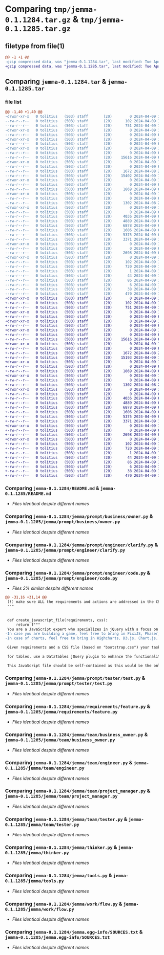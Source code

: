 # Comparing `tmp/jemma-0.1.1284.tar.gz` & `tmp/jemma-0.1.1285.tar.gz`

## filetype from file(1)

```diff
@@ -1 +1 @@
-gzip compressed data, was "jemma-0.1.1284.tar", last modified: Tue Apr  9 19:43:55 2024, max compression
+gzip compressed data, was "jemma-0.1.1285.tar", last modified: Tue Apr  9 19:56:04 2024, max compression
```

## Comparing `jemma-0.1.1284.tar` & `jemma-0.1.1285.tar`

### file list

```diff
@@ -1,40 +1,40 @@
-drwxr-xr-x   0 tolitius   (503) staff       (20)        0 2024-04-09 19:43:55.466258 jemma-0.1.1284/
--rw-r--r--   0 tolitius   (503) staff       (20)      102 2024-04-09 19:43:55.465335 jemma-0.1.1284/PKG-INFO
--rw-r--r--   0 tolitius   (503) staff       (20)      751 2024-04-09 19:09:59.000000 jemma-0.1.1284/README.md
-drwxr-xr-x   0 tolitius   (503) staff       (20)        0 2024-04-09 19:43:55.432497 jemma-0.1.1284/jemma/
--rw-r--r--   0 tolitius   (503) staff       (20)        0 2024-04-09 05:18:01.000000 jemma-0.1.1284/jemma/__init__.py
-drwxr-xr-x   0 tolitius   (503) staff       (20)        0 2024-04-09 19:43:55.439232 jemma-0.1.1284/jemma/prompt/
--rw-r--r--   0 tolitius   (503) staff       (20)        0 2024-04-09 05:29:33.000000 jemma-0.1.1284/jemma/prompt/__init__.py
-drwxr-xr-x   0 tolitius   (503) staff       (20)        0 2024-04-09 19:43:55.441157 jemma-0.1.1284/jemma/prompt/business/
--rw-r--r--   0 tolitius   (503) staff       (20)        0 2024-04-09 05:29:44.000000 jemma-0.1.1284/jemma/prompt/business/__init__.py
--rw-r--r--   0 tolitius   (503) staff       (20)    15616 2024-04-09 00:41:16.000000 jemma-0.1.1284/jemma/prompt/business/owner.py
-drwxr-xr-x   0 tolitius   (503) staff       (20)        0 2024-04-09 19:43:55.446028 jemma-0.1.1284/jemma/prompt/engineer/
--rw-r--r--   0 tolitius   (503) staff       (20)        0 2024-04-09 05:29:40.000000 jemma-0.1.1284/jemma/prompt/engineer/__init__.py
--rw-r--r--   0 tolitius   (503) staff       (20)     1672 2024-04-08 20:02:41.000000 jemma-0.1.1284/jemma/prompt/engineer/clarify.py
--rw-r--r--   0 tolitius   (503) staff       (20)    15402 2024-04-09 18:44:55.000000 jemma-0.1.1284/jemma/prompt/engineer/code.py
-drwxr-xr-x   0 tolitius   (503) staff       (20)        0 2024-04-09 19:43:55.449391 jemma-0.1.1284/jemma/prompt/tester/
--rw-r--r--   0 tolitius   (503) staff       (20)        0 2024-04-09 05:29:52.000000 jemma-0.1.1284/jemma/prompt/tester/__init__.py
--rw-r--r--   0 tolitius   (503) staff       (20)     1869 2024-04-09 05:44:45.000000 jemma-0.1.1284/jemma/prompt/tester/test.py
-drwxr-xr-x   0 tolitius   (503) staff       (20)        0 2024-04-09 19:43:55.452804 jemma-0.1.1284/jemma/requirements/
--rw-r--r--   0 tolitius   (503) staff       (20)        0 2024-04-09 05:29:18.000000 jemma-0.1.1284/jemma/requirements/__init__.py
--rw-r--r--   0 tolitius   (503) staff       (20)     1302 2024-04-08 23:31:38.000000 jemma-0.1.1284/jemma/requirements/feature.py
-drwxr-xr-x   0 tolitius   (503) staff       (20)        0 2024-04-09 19:43:55.460413 jemma-0.1.1284/jemma/team/
--rw-r--r--   0 tolitius   (503) staff       (20)        0 2024-04-09 05:29:16.000000 jemma-0.1.1284/jemma/team/__init__.py
--rw-r--r--   0 tolitius   (503) staff       (20)     4036 2024-04-09 05:43:50.000000 jemma-0.1.1284/jemma/team/business_owner.py
--rw-r--r--   0 tolitius   (503) staff       (20)     4889 2024-04-09 05:43:59.000000 jemma-0.1.1284/jemma/team/engineer.py
--rw-r--r--   0 tolitius   (503) staff       (20)     6878 2024-04-09 05:44:06.000000 jemma-0.1.1284/jemma/team/project_manager.py
--rw-r--r--   0 tolitius   (503) staff       (20)     1606 2024-04-09 05:44:11.000000 jemma-0.1.1284/jemma/team/tester.py
--rw-r--r--   0 tolitius   (503) staff       (20)     5375 2024-04-09 05:55:25.000000 jemma-0.1.1284/jemma/thinker.py
--rw-r--r--   0 tolitius   (503) staff       (20)     3371 2024-04-09 19:42:05.000000 jemma-0.1.1284/jemma/tools.py
-drwxr-xr-x   0 tolitius   (503) staff       (20)        0 2024-04-09 19:43:55.463356 jemma-0.1.1284/jemma/work/
--rw-r--r--   0 tolitius   (503) staff       (20)        0 2024-04-09 05:29:26.000000 jemma-0.1.1284/jemma/work/__init__.py
--rw-r--r--   0 tolitius   (503) staff       (20)     2698 2024-04-09 05:43:40.000000 jemma-0.1.1284/jemma/work/flow.py
-drwxr-xr-x   0 tolitius   (503) staff       (20)        0 2024-04-09 19:43:55.437924 jemma-0.1.1284/jemma.egg-info/
--rw-r--r--   0 tolitius   (503) staff       (20)      102 2024-04-09 19:43:55.000000 jemma-0.1.1284/jemma.egg-info/PKG-INFO
--rw-r--r--   0 tolitius   (503) staff       (20)      720 2024-04-09 19:43:55.000000 jemma-0.1.1284/jemma.egg-info/SOURCES.txt
--rw-r--r--   0 tolitius   (503) staff       (20)        1 2024-04-09 19:43:55.000000 jemma-0.1.1284/jemma.egg-info/dependency_links.txt
--rw-r--r--   0 tolitius   (503) staff       (20)       44 2024-04-09 19:43:55.000000 jemma-0.1.1284/jemma.egg-info/entry_points.txt
--rw-r--r--   0 tolitius   (503) staff       (20)       86 2024-04-09 19:43:55.000000 jemma-0.1.1284/jemma.egg-info/requires.txt
--rw-r--r--   0 tolitius   (503) staff       (20)        6 2024-04-09 19:43:55.000000 jemma-0.1.1284/jemma.egg-info/top_level.txt
--rw-r--r--   0 tolitius   (503) staff       (20)       38 2024-04-09 19:43:55.466462 jemma-0.1.1284/setup.cfg
--rw-r--r--   0 tolitius   (503) staff       (20)      470 2024-04-09 19:43:49.000000 jemma-0.1.1284/setup.py
+drwxr-xr-x   0 tolitius   (503) staff       (20)        0 2024-04-09 19:56:04.761820 jemma-0.1.1285/
+-rw-r--r--   0 tolitius   (503) staff       (20)      102 2024-04-09 19:56:04.761368 jemma-0.1.1285/PKG-INFO
+-rw-r--r--   0 tolitius   (503) staff       (20)      751 2024-04-09 19:09:59.000000 jemma-0.1.1285/README.md
+drwxr-xr-x   0 tolitius   (503) staff       (20)        0 2024-04-09 19:56:04.739819 jemma-0.1.1285/jemma/
+-rw-r--r--   0 tolitius   (503) staff       (20)        0 2024-04-09 05:18:01.000000 jemma-0.1.1285/jemma/__init__.py
+drwxr-xr-x   0 tolitius   (503) staff       (20)        0 2024-04-09 19:56:04.744412 jemma-0.1.1285/jemma/prompt/
+-rw-r--r--   0 tolitius   (503) staff       (20)        0 2024-04-09 05:29:33.000000 jemma-0.1.1285/jemma/prompt/__init__.py
+drwxr-xr-x   0 tolitius   (503) staff       (20)        0 2024-04-09 19:56:04.746129 jemma-0.1.1285/jemma/prompt/business/
+-rw-r--r--   0 tolitius   (503) staff       (20)        0 2024-04-09 05:29:44.000000 jemma-0.1.1285/jemma/prompt/business/__init__.py
+-rw-r--r--   0 tolitius   (503) staff       (20)    15616 2024-04-09 00:41:16.000000 jemma-0.1.1285/jemma/prompt/business/owner.py
+drwxr-xr-x   0 tolitius   (503) staff       (20)        0 2024-04-09 19:56:04.749571 jemma-0.1.1285/jemma/prompt/engineer/
+-rw-r--r--   0 tolitius   (503) staff       (20)        0 2024-04-09 05:29:40.000000 jemma-0.1.1285/jemma/prompt/engineer/__init__.py
+-rw-r--r--   0 tolitius   (503) staff       (20)     1672 2024-04-08 20:02:41.000000 jemma-0.1.1285/jemma/prompt/engineer/clarify.py
+-rw-r--r--   0 tolitius   (503) staff       (20)    15193 2024-04-09 19:55:34.000000 jemma-0.1.1285/jemma/prompt/engineer/code.py
+drwxr-xr-x   0 tolitius   (503) staff       (20)        0 2024-04-09 19:56:04.751201 jemma-0.1.1285/jemma/prompt/tester/
+-rw-r--r--   0 tolitius   (503) staff       (20)        0 2024-04-09 05:29:52.000000 jemma-0.1.1285/jemma/prompt/tester/__init__.py
+-rw-r--r--   0 tolitius   (503) staff       (20)     1869 2024-04-09 05:44:45.000000 jemma-0.1.1285/jemma/prompt/tester/test.py
+drwxr-xr-x   0 tolitius   (503) staff       (20)        0 2024-04-09 19:56:04.753334 jemma-0.1.1285/jemma/requirements/
+-rw-r--r--   0 tolitius   (503) staff       (20)        0 2024-04-09 05:29:18.000000 jemma-0.1.1285/jemma/requirements/__init__.py
+-rw-r--r--   0 tolitius   (503) staff       (20)     1302 2024-04-08 23:31:38.000000 jemma-0.1.1285/jemma/requirements/feature.py
+drwxr-xr-x   0 tolitius   (503) staff       (20)        0 2024-04-09 19:56:04.758638 jemma-0.1.1285/jemma/team/
+-rw-r--r--   0 tolitius   (503) staff       (20)        0 2024-04-09 05:29:16.000000 jemma-0.1.1285/jemma/team/__init__.py
+-rw-r--r--   0 tolitius   (503) staff       (20)     4036 2024-04-09 05:43:50.000000 jemma-0.1.1285/jemma/team/business_owner.py
+-rw-r--r--   0 tolitius   (503) staff       (20)     4889 2024-04-09 05:43:59.000000 jemma-0.1.1285/jemma/team/engineer.py
+-rw-r--r--   0 tolitius   (503) staff       (20)     6878 2024-04-09 05:44:06.000000 jemma-0.1.1285/jemma/team/project_manager.py
+-rw-r--r--   0 tolitius   (503) staff       (20)     1606 2024-04-09 05:44:11.000000 jemma-0.1.1285/jemma/team/tester.py
+-rw-r--r--   0 tolitius   (503) staff       (20)     5375 2024-04-09 05:55:25.000000 jemma-0.1.1285/jemma/thinker.py
+-rw-r--r--   0 tolitius   (503) staff       (20)     3371 2024-04-09 19:42:05.000000 jemma-0.1.1285/jemma/tools.py
+drwxr-xr-x   0 tolitius   (503) staff       (20)        0 2024-04-09 19:56:04.760336 jemma-0.1.1285/jemma/work/
+-rw-r--r--   0 tolitius   (503) staff       (20)        0 2024-04-09 05:29:26.000000 jemma-0.1.1285/jemma/work/__init__.py
+-rw-r--r--   0 tolitius   (503) staff       (20)     2698 2024-04-09 05:43:40.000000 jemma-0.1.1285/jemma/work/flow.py
+drwxr-xr-x   0 tolitius   (503) staff       (20)        0 2024-04-09 19:56:04.743548 jemma-0.1.1285/jemma.egg-info/
+-rw-r--r--   0 tolitius   (503) staff       (20)      102 2024-04-09 19:56:04.000000 jemma-0.1.1285/jemma.egg-info/PKG-INFO
+-rw-r--r--   0 tolitius   (503) staff       (20)      720 2024-04-09 19:56:04.000000 jemma-0.1.1285/jemma.egg-info/SOURCES.txt
+-rw-r--r--   0 tolitius   (503) staff       (20)        1 2024-04-09 19:56:04.000000 jemma-0.1.1285/jemma.egg-info/dependency_links.txt
+-rw-r--r--   0 tolitius   (503) staff       (20)       44 2024-04-09 19:56:04.000000 jemma-0.1.1285/jemma.egg-info/entry_points.txt
+-rw-r--r--   0 tolitius   (503) staff       (20)       86 2024-04-09 19:56:04.000000 jemma-0.1.1285/jemma.egg-info/requires.txt
+-rw-r--r--   0 tolitius   (503) staff       (20)        6 2024-04-09 19:56:04.000000 jemma-0.1.1285/jemma.egg-info/top_level.txt
+-rw-r--r--   0 tolitius   (503) staff       (20)       38 2024-04-09 19:56:04.761957 jemma-0.1.1285/setup.cfg
+-rw-r--r--   0 tolitius   (503) staff       (20)      470 2024-04-09 19:56:00.000000 jemma-0.1.1285/setup.py
```

### Comparing `jemma-0.1.1284/README.md` & `jemma-0.1.1285/README.md`

 * *Files identical despite different names*

### Comparing `jemma-0.1.1284/jemma/prompt/business/owner.py` & `jemma-0.1.1285/jemma/prompt/business/owner.py`

 * *Files identical despite different names*

### Comparing `jemma-0.1.1284/jemma/prompt/engineer/clarify.py` & `jemma-0.1.1285/jemma/prompt/engineer/clarify.py`

 * *Files identical despite different names*

### Comparing `jemma-0.1.1284/jemma/prompt/engineer/code.py` & `jemma-0.1.1285/jemma/prompt/engineer/code.py`

 * *Files 2% similar despite different names*

```diff
@@ -31,16 +31,14 @@
 (!) make sure ALL the requirements and actions are addressed in the CSS file.
 """
 
 
 def create_javascript_file(requirements, css):
     return f"""
 You are a JavaScript expert who specializes in jQuery with a focus on Twitter Bootstrap and DataTables libraries.
-In case you are building a game, feel free to bring in PixiJS, Phaser, ArcadeJS, or any other game library.
-In case of charts, feel free to bring in Highcharts, D3.js, Chart.js, or any other charting library.
 
 Given requirements and a CSS file (based on "bootstrap.css") your task is to generate a JavaScript file that utilizes the jQuery library to create an interactive and dynamic web prototype based on these requirements that relies on that CSS file.
 
 for tables, use a DataTables jQuery plugin to enhance the functionality and appearance of the tables.
 
 This JavaScript file should be self-contained as this would be the only file that would be used to run the web prototype.
```

### Comparing `jemma-0.1.1284/jemma/prompt/tester/test.py` & `jemma-0.1.1285/jemma/prompt/tester/test.py`

 * *Files identical despite different names*

### Comparing `jemma-0.1.1284/jemma/requirements/feature.py` & `jemma-0.1.1285/jemma/requirements/feature.py`

 * *Files identical despite different names*

### Comparing `jemma-0.1.1284/jemma/team/business_owner.py` & `jemma-0.1.1285/jemma/team/business_owner.py`

 * *Files identical despite different names*

### Comparing `jemma-0.1.1284/jemma/team/engineer.py` & `jemma-0.1.1285/jemma/team/engineer.py`

 * *Files identical despite different names*

### Comparing `jemma-0.1.1284/jemma/team/project_manager.py` & `jemma-0.1.1285/jemma/team/project_manager.py`

 * *Files identical despite different names*

### Comparing `jemma-0.1.1284/jemma/team/tester.py` & `jemma-0.1.1285/jemma/team/tester.py`

 * *Files identical despite different names*

### Comparing `jemma-0.1.1284/jemma/thinker.py` & `jemma-0.1.1285/jemma/thinker.py`

 * *Files identical despite different names*

### Comparing `jemma-0.1.1284/jemma/tools.py` & `jemma-0.1.1285/jemma/tools.py`

 * *Files identical despite different names*

### Comparing `jemma-0.1.1284/jemma/work/flow.py` & `jemma-0.1.1285/jemma/work/flow.py`

 * *Files identical despite different names*

### Comparing `jemma-0.1.1284/jemma.egg-info/SOURCES.txt` & `jemma-0.1.1285/jemma.egg-info/SOURCES.txt`

 * *Files identical despite different names*

